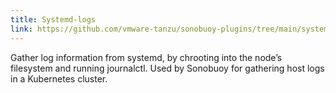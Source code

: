 ```yaml
---
title: Systemd-logs
link: https://github.com/vmware-tanzu/sonobuoy-plugins/tree/main/systemd-logs
---
```


Gather log information from systemd, by chrooting into the node’s filesystem and running journalctl. Used by Sonobuoy for gathering host logs in a Kubernetes cluster.